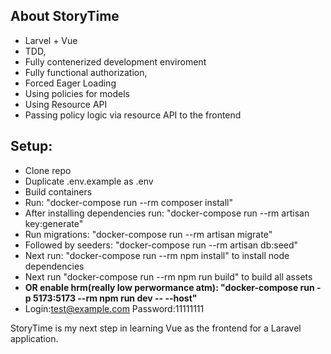 ## About StoryTime
- Larvel + Vue
- TDD,
- Fully contenerized development enviroment
- Fully functional authorization,
- Forced Eager Loading
- Using policies for models
- Using Resource API
- Passing policy logic via resource API to the frontend

## Setup:
- Clone repo
- Duplicate .env.example as .env
- Build containers
- Run: "docker-compose run --rm composer install"
- After installing dependencies run: "docker-compose run --rm artisan key:generate"
- Run migrations: "docker-compose run --rm artisan migrate"
- Followed by seeders: "docker-compose run --rm artisan db:seed"
- Next run: "docker-compose run --rm npm install" to install node dependencies
- Next run "docker-compose run --rm npm run build" to build all assets
- **OR enable hrm(really low perwormance atm): "docker-compose run -p 5173:5173 --rm npm run dev -- --host"**
- Login:test@example.com Password:11111111
  
StoryTime is my next step in learning Vue as the frontend for a Laravel application.

